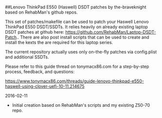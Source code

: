 ##Lenovo ThinkPad E550 (Haswell) DSDT patches by the-braveknight based on RehabMan's github repos.

This set of patches/makefile can be used to patch your Haswell Lenovo ThinkPad E550 DSDT/SSDTs.  It relies heavily on already existing laptop DSDT patches at github here: https://github.com/RehabMan/Laptop-DSDT-Patch.. There are also post install scripts that can be used to create and install the kexts the are required for this laptop series.

The current repository actually uses only on-the-fly patches via config.plist and additional SSDTs.

Please refer to this guide thread on tonymacx86.com for a step-by-step process, feedback, and questions:

https://www.tonymacx86.com/threads/guide-lenovo-thinkpad-e550-haswell-using-clover-uefi-10-11.214675


2016-02-11

- Initial creation based on RehabMan's scripts and my existing Z50-70 repo.
